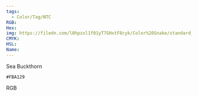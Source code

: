 ```yaml
---
tags:
  - Color/Tag/NTC
RGB:
Hex:
img: https://filedn.com/l0hpzxl1f01yT7GHxtF8cyk/Color%20Snake/standard_csv_to_svg/%23/FBA129.svg
CMYK:
HSL:
Name:
---
```

Sea Buckthorn
```palette
#FBA129
```
RGB
